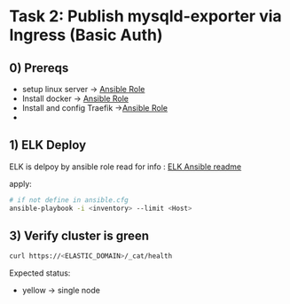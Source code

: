 # Task 2: Publish mysqld-exporter via Ingress (Basic Auth)
## 0) Prereqs
  - setup linux server -> [Ansible Role](../../../rolehub/roles/linux_setup/README.md)
  - Install docker -> [Ansible Role](../../../rolehub/roles/docker_setup/README.md)
  - Install and config Traefik ->[Ansible Role](../../../rolehub/roles/traefik_setup/_setup/README.md)
  - 
## 1) ELK Deploy

ELK is delpoy by ansible role read for info :
[ELK Ansible readme](../../../rolehub/roles/elk_single_setup/README.md)

apply:
```bash 
# if not define in ansible.cfg
ansible-playbook -i <inventory> --limit <Host>
```


## 3) Verify cluster is green
```bash
curl https://<ELASTIC_DOMAIN>/_cat/health
```
Expected status:
  - yellow -> single node